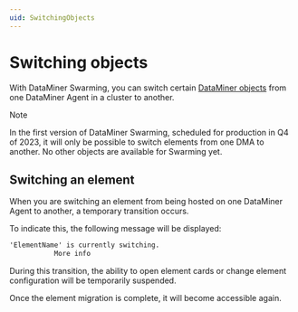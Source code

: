 ```yaml
---
uid: SwitchingObjects
---
```


# Switching objects

With DataMiner Swarming, you can switch certain [DataMiner objects](xref:DataMiner_components) from one DataMiner Agent in a cluster to another.

> [!NOTE]
> In the first version of DataMiner Swarming, scheduled for production in Q4 of 2023, it will only be possible to switch elements from one DMA to another. No other objects are available for Swarming yet.

## Switching an element

When you are switching an element from being hosted on one DataMiner Agent to another, a temporary transition occurs.

To indicate this, the following message will be displayed:

```txt
'ElementName' is currently switching.
           More info
```

During this transition, the ability to open element cards or change element configuration will be temporarily suspended.

Once the element migration is complete, it will become accessible again.
